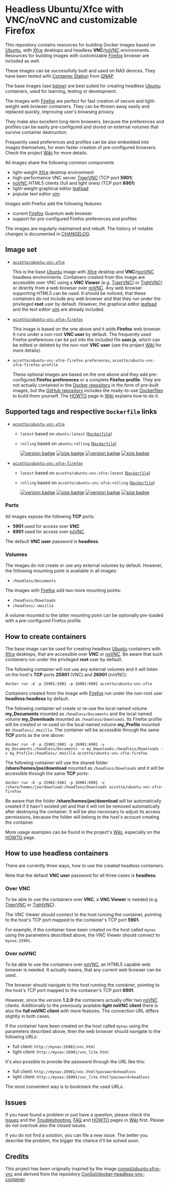 # Headless Ubuntu/Xfce with VNC/noVNC and customizable Firefox

This repository contains resources for building Docker images based on [Ubuntu][docker-ubuntu], with [Xfce](xfce) desktops and headless **VNC**/[noVNC](novnc) environments. Resources for building images with customizable [Firefox](firefox) browser are included as well.

These images can be successfully built and used on NAS devices. They
have been tested with [Container Station][container-station] from [QNAP][qnap].

The base images (see [below](#user-content-image-set)) are best suited for creating headless [Ubuntu][docker-ubuntu] containers, used for learning, testing or development.

The images with [Firefox](firefox) are perfect for fast creation of secure and light-weight web browser containers. They can be thrown away easily and replaced quickly, improving user's browsing privacy. 

They make also excellent long-term browsers, because the preferences and profiles can be easily pre-configured and stored on external volumes that survive container destruction. 

Frequently used preferences and profiles can be also embedded into images themselves, for even faster creation of pre-configured browsers. Check the project [Wiki][wiki] for more details.

All images share the following common components

- light-weight [Xfce][xfce] desktop environment
- high-performance VNC server [TigerVNC][tigervnc] (TCP port **5901**)
- [noVNC][novnc] HTML5 clients (full and light ones) (TCP port **6901**)
- light-weight graphical editor [leafpad][leafpad]
- popular text editor [vim][vim]

Images with Firefox add the following features

- current [Firefox][firefox] Quantum web browser
- support for pre-configured Firefox preferences and profiles

The images are regularly maintained and rebuilt. The history of notable changes is documented in [CHANGELOG][accetto-github-changelog].

## Image set

- [`accetto/ubuntu-vnc-xfce`][acceto-docker-vnc-base]

    This is the base [Ubuntu](docker-ubuntu) image with [Xfce](xfce) desktop and **VNC**/[nonVNC](novnc) headless environments. Containers created from this image are accessible over VNC using a **VNC Viewer** (e.g. [TigerVNC][tigervnc]] or [TightVNC][tightvnc]) or directly from a web browser over [noVNC](novnc). Any web browser supporting HTML5 can be used. It should be noticed, that these containers do not include any web browser and that they run under the privileged **root** user by default. However, the graphical editor [leafpad](leafpad) and the text editor [vim](vim) are already included.

- [`accetto/ubuntu-vnc-xfce-firefox`][accetto-docker-vnc-firefox]

    This image is based on the one above and it adds **Firefox** web browser. It runs under a non-root **VNC user** by default. The frequently used Firefox preferences can be put into the included file **user.js**, which can be edited or deleted by the non-root **VNC user** (see the project [Wiki][wiki] for more details).

- `accetto/ubuntu-vnc-xfce-firefox-preferences`, `accetto/ubuntu-vnc-xfce-firefox-profile`

    These optional images are based on the one above and they add pre-configured **Firefox preferences** or a complete **Firefox profile**. They are not actually contained in the [Docker repository](acceto-docker) in the form of pre-built images, but the [GitHub repository][accetto-github] includes the ready-to-use [Dockerfiles][accetto-github-extras] to build them yourself. The [HOWTO][wiki-howto] page in [Wiki][wiki] explains how to do it.

## Supported tags and respective `Dockerfile` links

- [`accetto/ubuntu-vnc-xfce`][acceto-docker-vnc-base]

  - `latest` based on `ubuntu:latest` ([`Dockerfile`][acceto-dockerfile-vnc-base-latest])
  - `rolling` based on `ubuntu:rolling` ([`Dockerfile`][acceto-dockerfile-vnc-base-rolling])

    [![version badge](https://images.microbadger.com/badges/version/accetto/ubuntu-vnc-xfce.svg)](https://microbadger.com/images/accetto/ubuntu-vnc-xfce "Get your own version badge on microbadger.com") [![size badge](https://images.microbadger.com/badges/image/accetto/ubuntu-vnc-xfce.svg)](https://microbadger.com/images/accetto/ubuntu-vnc-xfce "Get your own image badge on microbadger.com") [![version badge](https://images.microbadger.com/badges/version/accetto/ubuntu-vnc-xfce:rolling.svg)](https://microbadger.com/images/accetto/ubuntu-vnc-xfce:rolling "Get your own version badge on microbadger.com") [![size badge](https://images.microbadger.com/badges/image/accetto/ubuntu-vnc-xfce:rolling.svg)](https://microbadger.com/images/accetto/ubuntu-vnc-xfce:rolling "Get your own image badge on microbadger.com")

- [`accetto/ubuntu-vnc-xfce-firefox`][accetto-docker-vnc-firefox]

  - `latest` based on `accetto/ubuntu-vnc-xfce:latest` ([`Dockerfile`][accetto-dockerfile-vnc-firefox-latest])
  - `rolling` based on `accetto/ubuntu-vnc-xfce:rolling` ([`Dockerfile`][accetto-dockerfile-vnc-firefox-rolling])

    [![version badge](https://images.microbadger.com/badges/version/accetto/ubuntu-vnc-xfce-firefox.svg)](https://microbadger.com/images/accetto/ubuntu-vnc-xfce-firefox "Get your own version badge on microbadger.com") [![size badge](https://images.microbadger.com/badges/image/accetto/ubuntu-vnc-xfce-firefox.svg)](https://microbadger.com/images/accetto/ubuntu-vnc-xfce-firefox "Get your own image badge on microbadger.com") [![version badge](https://images.microbadger.com/badges/version/accetto/ubuntu-vnc-xfce-firefox:rolling.svg)](https://microbadger.com/images/accetto/ubuntu-vnc-xfce-firefox:rolling "Get your own version badge on microbadger.com") [![size badge](https://images.microbadger.com/badges/image/accetto/ubuntu-vnc-xfce-firefox:rolling.svg)](https://microbadger.com/images/accetto/ubuntu-vnc-xfce-firefox:rolling "Get your own image badge on microbadger.com")

### Ports

All images expose the following **TCP** ports:

- **5901** used for access over **VNC**
- **6901** used for access over [noVNC](novnc)

The default **VNC user** password is **headless**.

### Volumes

The images do not create or use any external volumes by default. However, the following mounting point is available in all images:

- `/headless/Documents`

The images with [Firefox](firefox) add two more mounting points:

- `/headless/Downloads`
- `/headless/.mozilla`

A volume mounted to the latter mounting point can be optionally pre-loaded with a pre-configured Firefox profile.

## How to create containers

The base image can be used for creating headless [Ubuntu](docker-ubuntu) containers with [Xfce](xfce) desktops, that are accessible over **VNC** or [noVNC](novnc). Be aware that such containers run under the privileged **root** user by default.

The following container will not use any external volumes and it will listen on the host's **TCP** ports **25901** (VNC) and **26901** (noVNC):

```docker
docker run -d -p 25901:5901 -p 26901:6901 accetto/ubuntu-vnc-xfce
```

Containers created from the image with [Firefox](firefox) run under the non-root user **headless:headless** by default.

The following container wil create or re-use the local named volume **my\_Documents** mounted as `/headless/Documents` and the local named volume **my\_Downloads** mounted as `/headless/Downloads`. Its Firefox profile will be created or re-used on the local named volume **my_Profile** mounted as `/headless/.mozilla`. The container will be accessible through the same **TCP** ports as the one above:

```docker
docker run -d -p 25901:5901 -p 26901:6901 -v my_Documents:/headless/Documents -v my_Downloads:/headless/Downloads -v my_Profile:/headless/.mozilla accetto/ubuntu-vnc-xfce-firefox
```

The following container will use the shared folder **/share/homes/joe/download** mounted as `/headless/Downloads` and it will be accessible through the same **TCP** ports:

```docker
docker run -d -p 25901:5901 -p 26901:6901 -v /share/homes/joe/download:/headless/Downloads accetto/ubuntu-vnc-xfce-firefox
```

Be aware that the folder **/share/homes/joe/download** will be automatically created if it hasn't existed yet and that it will not be removed automatically after destroying the container. It will be also necessary to adjust its access permissions, because the folder will belong to the host's account creating the container.

More usage examples can be found in the project's [Wiki][wiki], especially on the [HOWTO][wiki-howto] page.

## How to use headless containers

There are currently three ways, how to use the created headless containers.

Note that the default **VNC user** password for all three cases is **headless**.

### Over VNC

To be able to use the containers over **VNC**, a **VNC Viewer** is needed (e.g. [TigerVNC][tigervnc] or [TightVNC][tightvnc]).

The VNC Viewer should connect to the host running the container, pointing to the host's TCP port mapped to the container's TCP port **5901**. 

For example, if the container have been created on the host called `mynas` using the parameters described above, the VNC Viewer should connect to `mynas:25901`.

### Over noVNC

To be able to use the containers over [noVNC](novnc), an HTML5 capable web browser is needed. It actually means, that any current web browser can be used.

The browser should navigate to the host running the container, pointing to the host's TCP port mapped to the container's TCP port **6901**.

However, since the version **1.2.0** the containers actually offer two [noVNC](novnc) clients. Additionally to the previously available **light noVNC client** there is also the **full noVNC client** with more features. The connection URL differs slightly in both cases.

If the container have been created on the host called `mynas` using the parameters described above, then the web browser should navigate to the following URLs:

- full client: `http://mynas:26901/vnc.html`
- light client: `http://mynas:26901/vnc_lite.html`

It's also possible to provide the password through the URL like this:

- full client: `http://mynas:26901/vnc.html?password=headless`
- light client: `http://mynas:26901/vnc_lite.html?password=headless`

The most convenient way is to bookmark the used URLs.

## Issues

If you have found a problem or just have a question, please check the [Issues][accetto-github-issues] and the [Troubleshooting][wiki-troubleshooting], [FAQ][wiki-faq] and [HOWTO][wiki-howto] pages in [Wiki](wiki) first. Please do not overlook also the closed issues.

If you do not find a solution, you can file a new issue. The better you describe the problem, the bigger the chance it'll be solved soon.

## Credits

This project has been originally inspired by the image [consol/ubuntu-xfce-vnc][consol-docker-repo] and derived from the repository [ConSol/docker-headless-vnc-container][consol-github-repo].

[accetto-docker]: https://hub.docker.com/u/accetto/
[acceto-docker-vnc-base]: https://hub.docker.com/r/accetto/ubuntu-vnc-xfce/
[accetto-docker-vnc-firefox]: https://hub.docker.com/r/accetto/ubuntu-vnc-xfce-firefox/
[acceto-dockerfile-vnc-base-latest]: https://github.com/accetto/ubuntu-vnc-xfce/blob/master/Dockerfile-base
[acceto-dockerfile-vnc-base-rolling]: https://github.com/accetto/ubuntu-vnc-xfce/blob/master/Dockerfile-base_rolling
[accetto-dockerfile-vnc-firefox-latest]: https://github.com/accetto/ubuntu-vnc-xfce/blob/master/Dockerfile-firefox
[accetto-dockerfile-vnc-firefox-rolling]: https://github.com/accetto/ubuntu-vnc-xfce/blob/master/Dockerfile-firefox_rolling
[accetto-dockerfile-vnc-firefox-profile]: https://github.com/accetto/ubuntu-vnc-xfce/blob/master/Dockerfile-firefox-profile

[accetto-github]: https://github.com/accetto/ubuntu-vnc-xfce
[accetto-github-changelog]: https://github.com/accetto/ubuntu-vnc-xfce/blob/master/changelog.md
[accetto-github-extras]: https://github.com/accetto/ubuntu-vnc-xfce/extras
[accetto-github-issues]: https://github.com/accetto/ubuntu-vnc-xfce/issues

[wiki]: https://github.com/accetto/ubuntu-vnc-xfce/wiki
[wiki-howto]: https://github.com/accetto/ubuntu-vnc-xfce/wiki/How-to
[wiki-troubleshooting]: https://github.com/accetto/ubuntu-vnc-xfce/wiki/Troubleshooting
[wiki-faq]: https://github.com/accetto/ubuntu-vnc-xfce/wiki/Frequently-asked-questions

[docker-ubuntu]: https://hub.docker.com/_/ubuntu/

[xfce]: http://www.xfce.org
[tigervnc]: http://tigervnc.org
[novnc]: https://github.com/kanaka/noVNC
[leafpad]: https://en.wikipedia.org/wiki/Leafpad
[tightvnc]: http://www.tightvnc.com
[firefox]: https://www.mozilla.org
[vim]: https://www.vim.org/

[consol-docker-repo]: https://hub.docker.com/r/consol/ubuntu-xfce-vnc/
[consol-github-repo]: https://github.com/ConSol/docker-headless-vnc-container
[consol-docker]: https://hub.docker.com/u/consol/

[qnap]: https://www.qnap.com/en/
[container-station]: https://www.qnap.com/solution/container_station/en/
